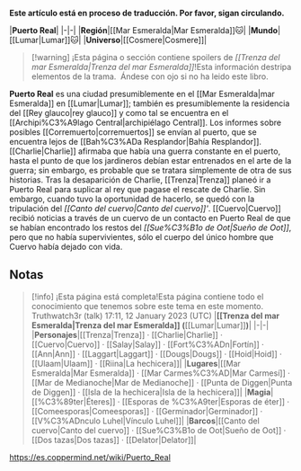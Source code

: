 **Este artículo está en proceso de traducción. Por favor, sigan circulando.**


|**Puerto Real**|
|-|-|
|**Región**|[[Mar Esmeralda\|Mar Esmeralda]]🐱︎|
|**Mundo**|[[Lumar\|Lumar]]🐱︎|
|**Universo**|[[Cosmere\|Cosmere]]|

> [!warning] ¡Esta página o sección contiene spoilers de *[[Trenza del mar Esmeralda\|Trenza del mar Esmeralda]]*!Esta información destripa elementos de la trama.  Ándese con ojo si no ha leido este libro.

**Puerto Real** es una ciudad presumiblemente en el [[Mar Esmeralda\|mar Esmeralda]] en [[Lumar\|Lumar]]; también es presumiblemente la residencia del [[Rey glauco\|rey glauco]] y como tal se encuentra en el [[Archipi%C3%A9lago Central\|archipiélago Central]]. Los informes sobre posibles [[Corremuerto\|corremuertos]] se envían al puerto, que se encuentra lejos de [[Bah%C3%ADa Resplandor\|Bahía Resplandor]].
[[Charlie\|Charlie]] afirmaba que había una guerra constante en el puerto, hasta el punto de que los jardineros debían estar entrenados en el arte de la guerra; sin embargo, es probable que se tratara simplemente de otra de sus historias. Tras la desaparición de Charlie, [[Trenza\|Trenza]] planeó ir a Puerto Real para suplicar al rey que pagase el rescate de Charlie. Sin embargo, cuando tuvo la oportunidad de hacerlo, se quedó con la tripulación del *[[Canto del cuervo\|Canto del cuervo]]'*.
[[Cuervo\|Cuervo]] recibió noticias a través de un cuervo de un contacto en Puerto Real de que se habían encontrado los restos del *[[Sue%C3%B1o de Oot\|Sueño de Oot]]*, pero que no había supervivientes, sólo el cuerpo del único hombre que Cuervo había dejado con vida.

## Notas

> [!info] ¡Esta página está completa!Esta página contiene todo el conocimiento que tenemos sobre este tema en este momento.
Truthwatch3r (talk) 17:11, 12 January 2023 (UTC)
|**[[Trenza del mar Esmeralda\|Trenza del mar Esmeralda]] (**[[Lumar\|Lumar]]**)**|
|-|-|
|**Personajes**|[[Trenza\|Trenza]] · [[Charlie\|Charlie]] · [[Cuervo\|Cuervo]] · [[Salay\|Salay]] · [[Fort%C3%ADn\|Fortín]] · [[Ann\|Ann]] · [[Laggart\|Laggart]] · [[Dougs\|Dougs]] · [[Hoid\|Hoid]] · [[Ulaam\|Ulaam]] · [[Riina\|La hechicera]]|
|**Lugares**|[[Mar Esmeralda\|Mar Esmeralda]] · [[Mar Carmes%C3%AD\|Mar Carmesí]] · [[Mar de Medianoche\|Mar de Medianoche]] · [[Punta de Diggen\|Punta de Diggen]] · [[Isla de la hechicera\|Isla de la hechicera]]|
|**Magia**|[[%C3%89ter\|Éteres]] · [[Esporas de %C3%A9ter\|Esporas de éter]] · [[Comeesporas\|Comeesporas]] · [[Germinador\|Germinador]] · [[V%C3%ADnculo Luhel\|Vínculo Luhel]]|
|**Barcos**|[[Canto del cuervo\|Canto del cuervo]] · [[Sue%C3%B1o de Oot\|Sueño de Oot]] · [[Dos tazas\|Dos tazas]] · [[Delator\|Delator]]|



https://es.coppermind.net/wiki/Puerto_Real